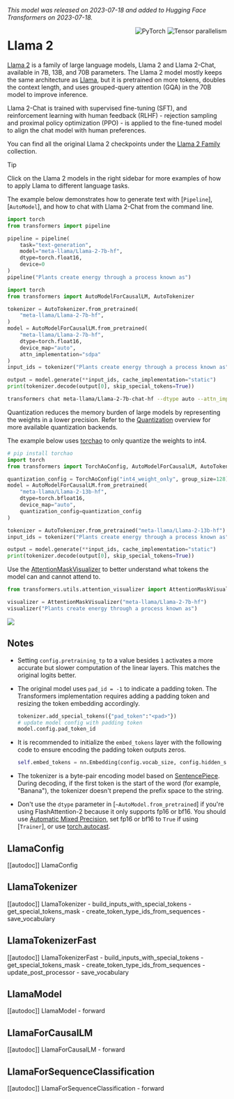 <!--Copyright 2023 The HuggingFace Team. All rights reserved.

Licensed under the Apache License, Version 2.0 (the "License"); you may not use this file except in compliance with
the License. You may obtain a copy of the License at

http://www.apache.org/licenses/LICENSE-2.0

Unless required by applicable law or agreed to in writing, software distributed under the License is distributed on
an "AS IS" BASIS, WITHOUT WARRANTIES OR CONDITIONS OF ANY KIND, either express or implied. See the License for the
specific language governing permissions and limitations under the License.

⚠️ Note that this file is in Markdown but contains specific syntax for our doc-builder (similar to MDX) that may not be
rendered properly in your Markdown viewer.

-->
*This model was released on 2023-07-18 and added to Hugging Face Transformers on 2023-07-18.*

<div style="float: right;">
    <div class="flex flex-wrap space-x-1">
        <img alt="PyTorch" src="https://img.shields.io/badge/PyTorch-DE3412?style=flat&logo=pytorch&logoColor=white">
        <img alt="Tensor parallelism" src="https://img.shields.io/badge/Tensor%20parallelism-06b6d4?style=flat&logoColor=white">
    </div>
</div>

# Llama 2

[Llama 2](https://huggingface.co/papers/2307.09288) is a family of large language models, Llama 2 and Llama 2-Chat, available in 7B, 13B, and 70B parameters. The Llama 2 model mostly keeps the same architecture as [Llama](./llama), but it is pretrained on more tokens, doubles the context length, and uses grouped-query attention (GQA) in the 70B model to improve inference.

Llama 2-Chat is trained with supervised fine-tuning (SFT), and reinforcement learning with human feedback (RLHF) - rejection sampling and proximal policy optimization (PPO) - is applied to the fine-tuned model to align the chat model with human preferences.

You can find all the original Llama 2 checkpoints under the [Llama 2 Family](https://huggingface.co/collections/meta-llama/llama-2-family-661da1f90a9d678b6f55773b) collection.

> [!TIP]
> Click on the Llama 2 models in the right sidebar for more examples of how to apply Llama to different language tasks.

The example below demonstrates how to generate text with [`Pipeline`], [`AutoModel`], and how to chat with Llama 2-Chat from the command line.

<hfoptions id="usage">
<hfoption id="Pipeline">

```py
import torch
from transformers import pipeline

pipeline = pipeline(
    task="text-generation",
    model="meta-llama/Llama-2-7b-hf",
    dtype=torch.float16,
    device=0
)
pipeline("Plants create energy through a process known as")
```

</hfoption>
<hfoption id="AutoModel">

```py
import torch
from transformers import AutoModelForCausalLM, AutoTokenizer

tokenizer = AutoTokenizer.from_pretrained(
    "meta-llama/Llama-2-7b-hf",
)
model = AutoModelForCausalLM.from_pretrained(
    "meta-llama/Llama-2-7b-hf",
    dtype=torch.float16,
    device_map="auto",
    attn_implementation="sdpa"
)
input_ids = tokenizer("Plants create energy through a process known as", return_tensors="pt").to(model.device)

output = model.generate(**input_ids, cache_implementation="static")
print(tokenizer.decode(output[0], skip_special_tokens=True))
```

</hfoption>
<hfoption id="transformers CLI">

```bash
transformers chat meta-llama/Llama-2-7b-chat-hf --dtype auto --attn_implementation flash_attention_2
```

</hfoption>
</hfoptions>

Quantization reduces the memory burden of large models by representing the weights in a lower precision. Refer to the [Quantization](../quantization/overview) overview for more available quantization backends.

The example below uses [torchao](../quantization/torchao) to only quantize the weights to int4.

```py
# pip install torchao
import torch
from transformers import TorchAoConfig, AutoModelForCausalLM, AutoTokenizer

quantization_config = TorchAoConfig("int4_weight_only", group_size=128)
model = AutoModelForCausalLM.from_pretrained(
    "meta-llama/Llama-2-13b-hf",
    dtype=torch.bfloat16,
    device_map="auto",
    quantization_config=quantization_config
)

tokenizer = AutoTokenizer.from_pretrained("meta-llama/Llama-2-13b-hf")
input_ids = tokenizer("Plants create energy through a process known as", return_tensors="pt").to(model.device)

output = model.generate(**input_ids, cache_implementation="static")
print(tokenizer.decode(output[0], skip_special_tokens=True))
```

Use the [AttentionMaskVisualizer](https://github.com/huggingface/transformers/blob/beb9b5b02246b9b7ee81ddf938f93f44cfeaad19/src/transformers/utils/attention_visualizer.py#L139) to better understand what tokens the model can and cannot attend to.

```py
from transformers.utils.attention_visualizer import AttentionMaskVisualizer

visualizer = AttentionMaskVisualizer("meta-llama/Llama-2-7b-hf")
visualizer("Plants create energy through a process known as")
```

<div class="flex justify-center">
    <img src="https://huggingface.co/datasets/huggingface/documentation-images/resolve/main/transformers/model_doc/llama-2-attn-mask.png"/>
</div>

## Notes

- Setting `config.pretraining_tp` to a value besides `1` activates a more accurate but slower computation of the linear layers. This matches the original logits better.
- The original model uses `pad_id = -1` to indicate a padding token. The Transformers implementation requires adding a padding token and resizing the token embedding accordingly.

    ```py
    tokenizer.add_special_tokens({"pad_token":"<pad>"})
    # update model config with padding token
    model.config.pad_token_id
    ```

- It is recommended to initialize the `embed_tokens` layer with the following code to ensure encoding the padding token outputs zeros.

    ```py
    self.embed_tokens = nn.Embedding(config.vocab_size, config.hidden_size, self.config.padding_idx)
    ```

- The tokenizer is a byte-pair encoding model based on [SentencePiece](https://github.com/google/sentencepiece). During decoding, if the first token is the start of the word (for example, "Banana"), the tokenizer doesn't prepend the prefix space to the string.
- Don't use the `dtype` parameter in [`~AutoModel.from_pretrained`] if you're using FlashAttention-2 because it only supports fp16 or bf16. You should use [Automatic Mixed Precision](https://pytorch.org/tutorials/recipes/recipes/amp_recipe.html), set fp16 or bf16 to `True` if using [`Trainer`], or use [torch.autocast](https://pytorch.org/docs/stable/amp.html#torch.autocast).

## LlamaConfig

[[autodoc]] LlamaConfig

## LlamaTokenizer

[[autodoc]] LlamaTokenizer
    - build_inputs_with_special_tokens
    - get_special_tokens_mask
    - create_token_type_ids_from_sequences
    - save_vocabulary

## LlamaTokenizerFast

[[autodoc]] LlamaTokenizerFast
    - build_inputs_with_special_tokens
    - get_special_tokens_mask
    - create_token_type_ids_from_sequences
    - update_post_processor
    - save_vocabulary

## LlamaModel

[[autodoc]] LlamaModel
    - forward

## LlamaForCausalLM

[[autodoc]] LlamaForCausalLM
    - forward

## LlamaForSequenceClassification

[[autodoc]] LlamaForSequenceClassification
    - forward

